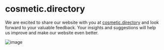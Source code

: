 # cosmetic.directory

We are excited to share our website with you at [cosmetic.directory](https://www.cosmetic.directory/) and look forward to your valuable feedback. Your insights and suggestions will help us improve and make our website even better.

![image](https://github.com/ReverieStudio/cosmetic.directory/assets/166423195/2220678d-d793-472c-b174-cc2b370ec47c)
